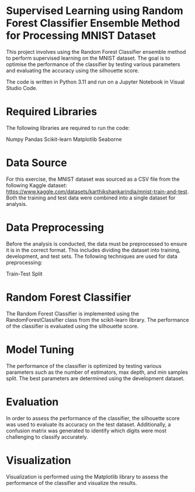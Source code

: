 # Supervised Learning using Random Forest Classifier Ensemble Method for Processing MNIST Dataset
This project involves using the Random Forest Classifier ensemble method to perform supervised learning on the MNIST dataset. The goal is to optimise the performance of the classifier by testing various parameters and evaluating the accuracy using the silhouette score.

The code is written in Python 3.11 and run on a Jupyter Notebook in Visual Studio Code.

# Required Libraries
The following libraries are required to run the code:

Numpy
Pandas
Scikit-learn
Matplotlib
Seaborne

# Data Source
For this exercise, the MNIST dataset was sourced as a CSV file from the following Kaggle dataset: https://www.kaggle.com/datasets/karthikshankarindia/mnist-train-and-test. Both the training and test data were combined into a single dataset for analysis.

# Data Preprocessing
Before the analysis is conducted, the data must be preprocessed to ensure it is in the correct format. This includes dividing the dataset into training, development, and test sets. The following techniques are used for data preprocessing:

Train-Test Split

# Random Forest Classifier
The Random Forest Classifier is implemented using the RandomForestClassifier class from the scikit-learn library. The performance of the classifier is evaluated using the silhouette score.

# Model Tuning
The performance of the classifier is optimized by testing various parameters such as the number of estimators, max depth, and min samples split. The best parameters are determined using the development dataset.

# Evaluation
In order to assess the performance of the classifier, the silhouette score was used to evaluate its accuracy on the test dataset. Additionally, a confusion matrix was generated to identify which digits were most challenging to classify accurately.

# Visualization
Visualization is performed using the Matplotlib library to assess the performance of the classifier and visualize the results.
